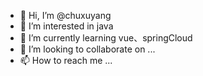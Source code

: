 - 👋 Hi, I’m @chuxuyang
- 👀 I’m interested in java
- 🌱 I’m currently learning vue、springCloud
- 💞️ I’m looking to collaborate on ...
- 📫 How to reach me ...

<!---
chuxuyang/chuxuyang is a ✨ special ✨ repository because its `README.md` (this file) appears on your GitHub profile.
You can click the Preview link to take a look at your changes.
--->
